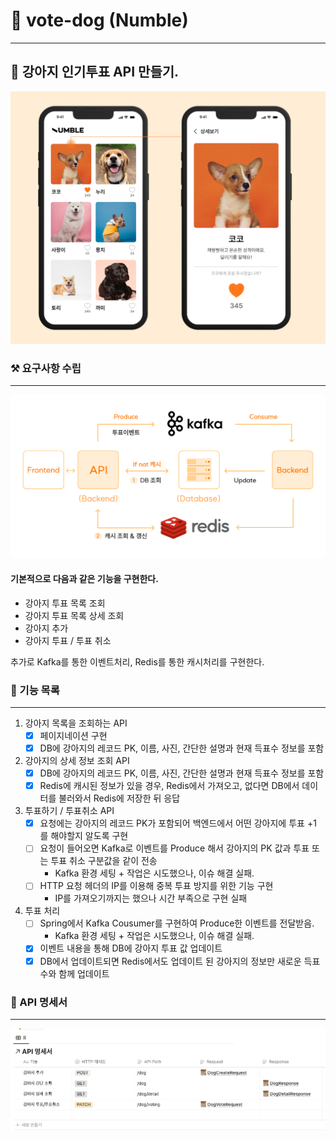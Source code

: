 # 📨 vote-dog (Numble)
- - -
## 🐶 강아지 인기투표 API 만들기.
![ex_main](./docs/main.png)


### ⚒️ 요구사항 수립
- - -
![ex_arch](./docs/arch.png)
#### 기본적으로 다음과 같은 기능을 구현한다.
- 강아지 투표 목록 조회
- 강아지 투표 목록 상세 조회
- 강아지 추가
- 강아지 투표 / 투표 취소

추가로 Kafka를 통한 이벤트처리, Redis를 통한 캐시처리를 구현한다.

### 🏹 기능 목록
- - -
1. 강아지 목록을 조회하는 API
    - [x]  페이지네이션 구현
    - [x]  DB에 강아지의 레코드 PK, 이름, 사진, 간단한 설명과 현재 득표수 정보를 포함
2. 강아지의 상세 정보 조회 API
    - [x]  DB에 강아지의 레코드 PK, 이름, 사진, 간단한 설명과 현재 득표수 정보를 포함
    - [x]  Redis에 캐시된 정보가 있을 경우, Redis에서 가져오고, 없다면 DB에서 데이터를 불러와서 Redis에 저장한 뒤 응답
3. 투표하기 / 투표취소 API
    - [x]  요청에는 강아지의 레코드 PK가 포함되어 백엔드에서 어떤 강아지에 투표 +1 를 해야할지 알도록 구현
    - [ ]  요청이 들어오면 Kafka로 이벤트를 Produce 해서 강아지의 PK 값과 투표 또는 투표 취소 구분값을 같이 전송
        - Kafka 환경 세팅 + 작업은 시도했으나, 이슈 해결 실패.
    - [ ]  HTTP 요청 헤더의 IP를 이용해 중복 투표 방지를 위한 기능 구현
        - IP를 가져오기까지는 했으나 시간 부족으로 구현 실패
4. 투표 처리
    - [ ]  Spring에서 Kafka Cousumer를 구현하여 Produce한 이벤트를 전달받음.
        - Kafka 환경 세팅 + 작업은 시도했으나, 이슈 해결 실패.
    - [x]  이벤트 내용을 통해 DB에 강아지 투표 값 업데이트
    - [x]  DB에서 업데이트되면 Redis에서도 업데이트 된 강아지의 정보만 새로운 득표 수와 함께 업데이트

### 📄 API 명세서
- - -
![ex_api](./docs/api.png)
